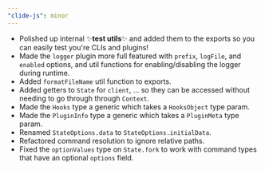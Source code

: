 ```yaml
---
"clide-js": minor
---
```


- Polished up internal ✨**test utils**✨ and added them to the exports so you can easily test you're CLIs and plugins!
- Made the `logger` plugin more full featured with `prefix`, `logFile`, and `enabled` options, and util functions for enabling/disabling the logger during runtime.
- Added `formatFileName` util function to exports.
- Added getters to `State` for `client`, ... so they can be accessed without needing to go through through `Context`.
- Made the `Hooks` type a generic which takes a `HooksObject` type param.
- Made the `PluginInfo` type a generic which takes a `PluginMeta` type param.
- Renamed `StateOptions.data` to `StateOptions.initialData`.
- Refactored command resolution to ignore relative paths.
- Fixed the `optionValues` type on `State.fork` to work with command types that have an optional `options` field.